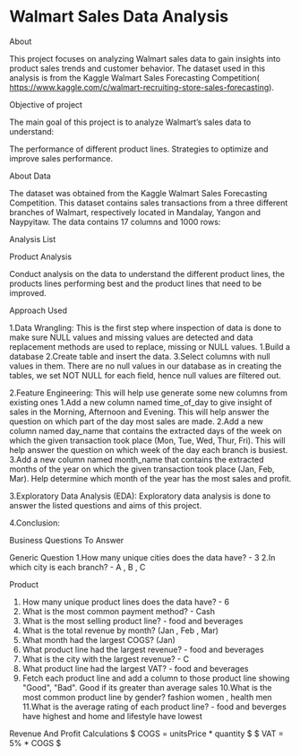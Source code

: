 # Walmart Sales Data Analysis

About

This project focuses on analyzing Walmart sales data to gain insights into product sales trends and customer behavior. The dataset used in this analysis is from the Kaggle Walmart Sales Forecasting Competition( https://www.kaggle.com/c/walmart-recruiting-store-sales-forecasting).

Objective of project

The main goal of this project is to analyze Walmart’s sales data to understand:

The performance of different product lines. Strategies to optimize and improve sales performance.

About Data

The dataset was obtained from the Kaggle Walmart Sales Forecasting Competition. This dataset contains sales transactions from a three different branches of Walmart, respectively located in Mandalay, Yangon and Naypyitaw. The data contains 17 columns and 1000 rows:














Analysis List

   Product Analysis
   
Conduct analysis on the data to understand the different product lines, the products lines performing best and the product lines that need to be improved.

Approach Used

1.Data Wrangling: This is the first step where inspection of data is done to make sure NULL values and missing values are detected and data replacement methods are used to replace, missing or NULL values.
  1.Build a database
  2.Create table and insert the data.
  3.Select columns with null values in them. There are no null values in our database as in creating the tables, we set NOT NULL for each field, hence null values are      filtered out.

2.Feature Engineering: This will help use generate some new columns from existing ones
  1.Add a new column named time_of_day to give insight of sales in the Morning, Afternoon and Evening. This will help answer the question on which part of the day most sales are made.
  2.Add a new column named day_name that contains the extracted days of the week on which the given transaction took place (Mon, Tue, Wed, Thur, Fri). This will help answer the question on which week of the day each branch is busiest.
  3.Add a new column named month_name that contains the extracted months of the year on which the given transaction took place (Jan, Feb, Mar). Help determine which month of the year has the most sales and profit.

3.Exploratory Data Analysis (EDA): Exploratory data analysis is done to answer the listed questions and aims of this project.

4.Conclusion:

Business Questions To Answer

Generic Question
  1.How many unique cities does the data have? - 3
  2.In which city is each branch? - A , B , C

Product
 1. How many unique product lines does the data have? - 6
 2. What is the most common payment method? - Cash
 3. What is the most selling product line? - food and beverages
 4. What is the total revenue by month? (Jan , Feb , Mar)
 5. What month had the largest COGS? (Jan)
 6. What product line had the largest revenue? - food and beverages
 7. What is the city with the largest revenue? - C
 8. What product line had the largest VAT? - food and beverages
 9. Fetch each product line and add a column to those product line showing "Good", "Bad". Good if its greater than average sales
 10.What is the most common product line by gender? fashion women , health men
 11.What is the average rating of each product line? - food and beverges have highest and home and lifestyle have lowest

Revenue And Profit Calculations
$ COGS = unitsPrice * quantity $
$ VAT = 5% * COGS $

